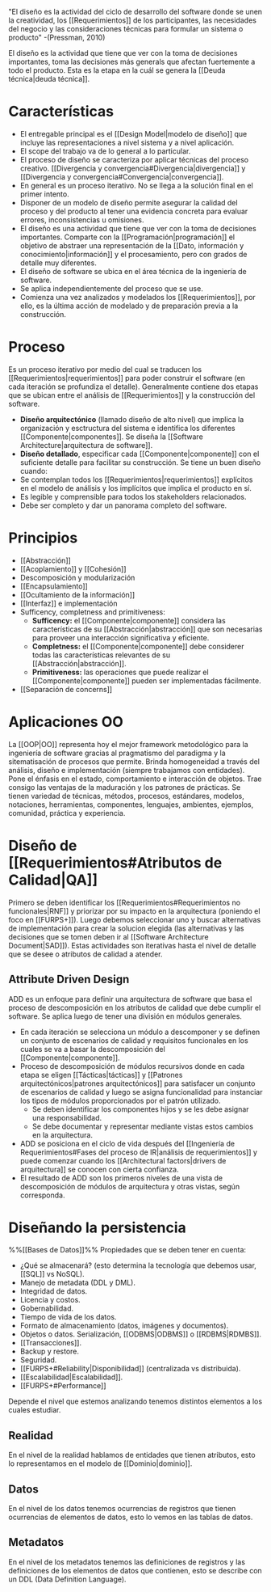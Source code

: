 "El diseño es la actividad del ciclo de desarrollo del software donde se unen la creatividad, los [[Requerimientos]] de los participantes, las necesidades del negocio y las consideraciones técnicas para formular un sistema o producto" -(Pressman, 2010)

El diseño es la actividad que tiene que ver con la toma de decisiones importantes, toma las decisiones más generals que afectan fuertemente a todo el producto. Esta es la etapa en la cuál se genera la [[Deuda técnica|deuda técnica]].

# Características
- El entregable principal es el [[Design Model|modelo de diseño]] que incluye las representaciones a nivel sistema y a nivel aplicación.
- El scope del trabajo va de lo general a lo particular.
- El proceso de diseño se caracteriza por aplicar técnicas del proceso creativo. [[Divergencia y convergencia#Divergencia|divergencia]] y [[Divergencia y convergencia#Convergencia|convergencia]].
- En general es un proceso iterativo. No se llega a la solución final en el primer intento.
- Disponer de un modelo de diseño permite asegurar la calidad del proceso y del producto al tener una evidencia concreta para evaluar errores, inconsistencias u omisiones.
- El diseño es una actividad que tiene que ver con la toma de decisiones importantes. Comparte con la [[Programación|programación]] el objetivo de abstraer una representación de la [[Dato, información y conocimiento|información]] y el procesamiento, pero con grados de detalle muy diferentes.
- El diseño de software se ubica en el área técnica de la ingeniería de software.
- Se aplica independientemente del proceso que se use.
- Comienza una vez analizados y modelados los [[Requerimientos]], por ello, es la última acción de modelado y de preparación previa a la construcción.

# Proceso
Es un proceso iterativo por medio del cual se traducen los [[Requerimientos|requerimientos]] para poder construir el software (en cada iteración se profundiza el detalle). Generalmente contiene dos etapas que se ubican entre el análisis de [[Requerimientos]] y la construcción del software.
- **Diseño arquitectónico** (llamado diseño de alto nivel) que implica la organización y esctructura del sistema e identifica los diferentes [[Componente|componentes]]. Se diseña la [[Software Architecture|arquitectura de software]].
- **Diseño detallado**, especificar cada [[Componente|componente]] con el suficiente detalle para facilitar su construcción.
Se tiene un buen diseño cuando:
- Se contemplan todos los [[Requerimientos|requerimientos]] explícitos en el modelo de análisis y los implícitos que implica el producto en sí.
- Es legible y comprensible para todos los stakeholders relacionados.
- Debe ser completo y dar un panorama completo del software.

# Principios
- [[Abstracción]]
- [[Acoplamiento]] y [[Cohesión]]
- Descomposición y modularización
- [[Encapsulamiento]]
- [[Ocultamiento de la información]]
- [[Interfaz]] e implementación
- Sufficency, completness and primitiveness:
	- **Sufficency:** el [[Componente|componente]] considera las características de su [[Abstracción|abstracción]] que son necesarias para proveer una interacción significativa y eficiente.
	- **Completness:** el [[Componente|componente]] debe considerer todas las características relevantes de su [[Abstracción|abstracción]].
	- **Primitiveness:** las operaciones que puede realizar el [[Componente|componente]] pueden ser implementadas fácilmente.
- [[Separación de concerns]]

# Aplicaciones OO
La [[OOP|OO]] representa hoy el mejor framework metodológico para la ingeniería de software gracias al pragmatismo del paradigma y la sitematisación de procesos que permite. Brinda homogeneidad a través del análisis, diseño e implementación (siempre trabajamos con entidades). Pone el énfasis en el estado, comportamiento e interacción de objetos. Trae consigo las ventajas de la maduración y los patrones de prácticas. Se tienen variedad de técnicas, métodos, procesos, estándares, modelos, notaciones, herramientas, componentes, lenguajes, ambientes, ejemplos, comunidad, práctica y experiencia.

# Diseño de [[Requerimientos#Atributos de Calidad|QA]]
Primero se deben identificar los [[Requerimientos#Requerimientos no funcionales|RNF]] y priorizar por su impacto en la arquitectura (poniendo el foco en [[FURPS+]]). Luego debemos seleccionar uno y buscar alternativas de implementación para crear la solucion elegida (las alternativas y las decisiones que se tomen deben ir al [[Software Architecture Document|SAD]]). Estas actividades son iterativas hasta el nivel de detalle que se desee o atributos de calidad a atender.

## Attribute Driven Design
ADD es un enfoque para definir una arquitectura de software que basa el proceso de descomposición en los atributos de calidad que debe cumplir el software. Se aplica luego de tener una división en módulos generales.
- En cada iteración se selecciona un módulo a descomponer y se definen un conjunto de escenarios de calidad y requisitos funcionales en los cuales se va a basar la descomposición del [[Componente|componente]].
- Proceso de descomposición de módulos recursivos donde en cada etapa se eligen [[Tácticas|tácticas]] y [[Patrones arquitectónicos|patrones arquitectónicos]] para satisfacer un conjunto de escenarios de calidad y luego se asigna funcionalidad para instanciar los tipos de módulos proporcionados por el patrón utilizado.
	- Se deben identificar los componentes hijos y se les debe asignar una responsabilidad.
	- Se debe documentar y representar mediante vistas estos cambios en la arquitectura.
- ADD se posiciona en el ciclo de vida después del [[Ingeniería de Requerimientos#Fases del proceso de IR|análisis de requerimientos]] y puede comenzar cuando los [[Architectural factors|drivers de arquitectura]] se conocen con cierta confianza.
- El resultado de ADD son los primeros niveles de una vista de descomposición de módulos de arquitectura y otras vistas, según corresponda.

# Diseñando la persistencia
%%[[Bases de Datos]]%%
Propiedades que se deben tener en cuenta:
- ¿Qué se almacenará? (esto determina la tecnología que debemos usar, [[SQL]] vs NoSQL).
- Manejo de metadata (DDL y DML).
- Integridad de datos.
- Licencia y costos.
- Gobernabilidad.
- Tiempo de vida de los datos.
- Formato de almacenamiento (datos, imágenes y documentos).
- Objetos o datos. Serialización, [[ODBMS|ODBMS]] o [[RDBMS|RDMBS]].
- [[Transacciones]].
- Backup y restore.
- Seguridad.
- [[FURPS+#Reliability|Disponibilidad]] (centralizada vs distribuida).
- [[Escalabilidad|Escalabilidad]].
- [[FURPS+#Performance]]

Depende el nivel que estemos analizando tenemos distintos elementos a los cuales estudiar.

## Realidad
En el nivel de la realidad hablamos de entidades que tienen atributos, esto lo representamos en el modelo de [[Dominio|dominio]].

## Datos
En el nivel de los datos tenemos ocurrencias de registros que tienen ocurrencias de elementos de datos, esto lo vemos en las tablas de datos.

## Metadatos
En el nivel de los metadatos tenemos las definiciones de registros y las definiciones de los elementos de datos que contienen, esto se describe con un DDL (Data Definition Language).